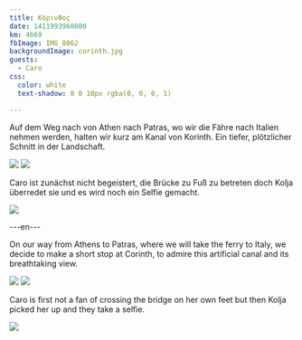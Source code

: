 ```yaml
---
title: Κόρινθος
date: 1411993968000
km: 4669
fbImage: IMG_8062
backgroundImage: corinth.jpg
guests:
  - Caro
css:
  color: white
  text-shadow: 0 0 10px rgba(0, 0, 0, 1)

---
```


Auf dem Weg nach von Athen nach Patras, wo wir die Fähre nach Italien nehmen werden, halten wir kurz am Kanal von Korinth. Ein tiefer, plötzlicher Schnitt in der Landschaft.

![](IMG_8062)
![](IMG_8071)

Caro ist zunächst nicht begeistert, die Brücke zu Fuß zu betreten doch Kolja überredet sie und es wird noch ein Selfie gemacht.

![](IMG_8074)

---en---

On our way from Athens to Patras, where we will take the ferry to Italy, we decide to make a short stop at Corinth, to admire this artificial canal and its breathtaking view.

![](IMG_8062)
![](IMG_8071)

Caro is first not a fan of crossing the bridge on her own feet but then Kolja picked her up and they take a selfie.

![](IMG_8074)
